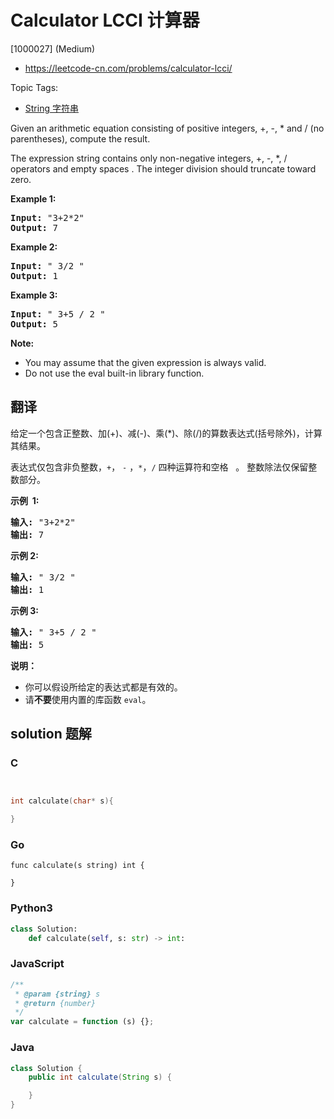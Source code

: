 # Calculator LCCI 计算器

[1000027] (Medium)

- https://leetcode-cn.com/problems/calculator-lcci/

Topic Tags:

- [String 字符串](https://leetcode-cn.com/tag/string/)

Given an arithmetic equation consisting of positive integers, +, -, \* and / (no paren­theses), compute the result.

The expression string contains only non-negative integers, +, -, \*, / operators and empty spaces . The integer division should truncate toward zero.

**Example 1:**

<pre><strong>Input: </strong>"3+2*2"
<strong>Output:</strong> 7
</pre>

**Example 2:**

<pre><strong>Input:</strong> " 3/2 "
<strong>Output:</strong> 1</pre>

**Example 3:**

<pre><strong>Input:</strong> " 3+5 / 2 "
<strong>Output:</strong> 5
</pre>

**Note:**

- You may assume that the given expression is always valid.
- Do not use the eval built-in library function.

## 翻译

给定一个包含正整数、加(+)、减(-)、乘(\*)、除(/)的算数表达式(括号除外)，计算其结果。

表达式仅包含非负整数，`+`， `-` ，`*`，`/` 四种运算符和空格   。 整数除法仅保留整数部分。

**示例  1:**

<pre><strong>输入: </strong>"3+2*2"
<strong>输出:</strong> 7
</pre>

**示例 2:**

<pre><strong>输入:</strong> " 3/2 "
<strong>输出:</strong> 1</pre>

**示例 3:**

<pre><strong>输入:</strong> " 3+5 / 2 "
<strong>输出:</strong> 5
</pre>

**说明：**

- 你可以假设所给定的表达式都是有效的。
- 请**不要**使用内置的库函数 `eval`。

## solution 题解

### C

```c


int calculate(char* s){

}


```

### Go

```golang
func calculate(s string) int {

}
```

### Python3

```python
class Solution:
    def calculate(self, s: str) -> int:
```

### JavaScript

```javascript
/**
 * @param {string} s
 * @return {number}
 */
var calculate = function (s) {};
```

### Java

```java
class Solution {
    public int calculate(String s) {

    }
}
```
